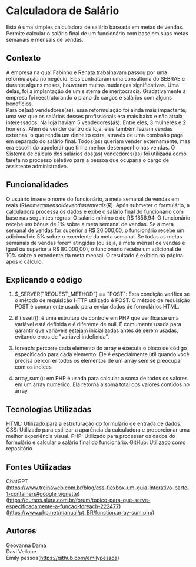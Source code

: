 # Calculadora de Salário
Esta é uma simples calculadora de salário baseada em metas de vendas. Permite calcular o salário final de um funcionário com base em suas metas semanais e mensais de vendas.

## Contexto 
A empresa na qual Fabinho e Renata trabalhavam passou por uma reformulação no negócio. Eles contrataram uma consultoria do SEBRAE e durante alguns meses, houveram muitas mudanças significativas.
Uma delas, foi a implantação de um sistema de meritocracia. Gradativamente a empresa foi reestruturando o plano de cargos e salários com alguns benefícios.  
Para os(as) vendedores(as), essa reformulação foi ainda mais impactante, uma vez que os salários desses profissionais era mais baixo e não atraia interessados. Na loja haviam 5 vendedores(as). Entre eles, 3 mulheres e 2 homens. Além de vender dentro da loja, eles também faziam vendas externas, o que rendia um dinheiro extra, através de uma comissão paga em separado do salário final. Todos(as) queriam vender externamente, mas era escolhido aquele(a) que tinha melhor desempenho nas vendas. 
O Sistema de cálculo dos salários dos(as) vendedores(as) foi utilizada como tarefa no processo seletivo para a pessoa que ocuparia o cargo de assistente administrativo. 

## Funcionalidades
O usuário insere o nome do funcionário, a meta semanal de vendas em reais (R$) e a meta mensal de vendas em reais (R$).
Após submeter o formulário, a calculadora processa os dados e exibe o salário final do funcionário com base nas seguintes regras:
O salário mínimo é de R$ 1856,94.
O funcionário recebe um bônus de 1% sobre a meta semanal de vendas.
Se a meta semanal de vendas for superior a R$ 20.000,00, o funcionário recebe um adicional de 5% sobre o excedente da meta semanal.
Se todas as metas semanais de vendas forem atingidas (ou seja, a meta mensal de vendas é igual ou superior a R$ 80.000,00), o funcionário recebe um adicional de 10% sobre o excedente da meta mensal.
O resultado é exibido na página após o cálculo.

## Explicando o código

1. $_SERVER["REQUEST_METHOD"] == "POST": Esta condição verifica se o método de requisição HTTP utilizado é POST. O método de requisição POST é comumente usado para enviar dados de formulários HTML.

2. if (isset()): é uma estrutura de controle em PHP que verifica se uma variável está definida e é diferente de null. É comumente usada para garantir que variáveis estejam inicializadas antes de serem usadas, evitando erros de "variável indefinida".

3. foreach: percorre cada elemento do array e executa o bloco de código especificado para cada elemento. Ele é especialmente útil quando você precisa percorrer todos os elementos de um array sem se preocupar com os índices

4. array_sum(): em PHP é usada para calcular a soma de todos os valores em um array numérico. Ela retorna a soma total dos valores contidos no array.

## Tecnologias Utilizadas
HTML: Utilizado para a estruturação do formulário de entrada de dados.
CSS: Utilizado para estilizar a aparência da calculadora e proporcionar uma melhor experiência visual.
PHP: Utilizado para processar os dados do formulário e calcular o salário final do funcionário.
GitHub: Utilizado como repositório 

## Fontes Utilizadas 
ChatGPT  
(https://www.treinaweb.com.br/blog/css-flexbox-um-guia-interativo-parte-1-containers#google_vignette)  
(https://cursos.alura.com.br/forum/topico-para-que-serve-especificadamente-a-funcao-foreach-222477)  
(https://www.php.net/manual/pt_BR/function.array-sum.php)  

## Autores 
Geovanna Dama   
Davi Vellone   
Emily pessoa(https://github.com/emilypessoa)    

